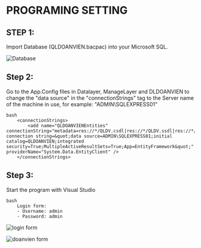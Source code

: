 # PROGRAMING SETTING
## STEP 1: 
Import Database (QLDOANVIEN.bacpac) into your Microsoft SQL.

![Database](https://user-images.githubusercontent.com/109634649/182444984-74890694-ff1d-4c0c-a63d-50b50019b80a.png)

## Step 2:
Go to the App.Config files in Datalayer, ManageLayer and DLDOANVIEN to change the "data source" in the "connectionStrings" tag to the Server name of the machine in use, for example: "ADMIN\SQLEXPRESS01"
 
    bash
        <connectionStrings>
            <add name="QLDOANVIENEntities" connectionString="metadata=res://*/QLDV.csdl|res://*/QLDV.ssdl|res://*/QLDV.msl;provider=System.Data.SqlClient;provider connection string=&quot;data source=ADMIN\SQLEXPRESS01;initial catalog=QLDOANVIEN;integrated security=True;MultipleActiveResultSets=True;App=EntityFramework&quot;" providerName="System.Data.EntityClient" />
        </connectionStrings>

## Step 3:
Start the program with Visual Studio

    bash
        Login form:
        - Username: admin
        - Password: admin
![login form](https://user-images.githubusercontent.com/109634649/182445341-5087e4a2-022c-428c-b68a-94d59e588a14.png)

![doanvien form](https://user-images.githubusercontent.com/109634649/182445997-08d8c3a9-31f2-483f-a266-76084c530867.png)
